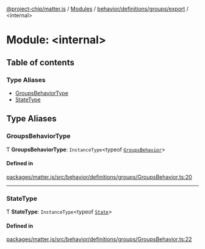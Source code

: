 [@project-chip/matter.js](../README.md) / [Modules](../modules.md) / [behavior/definitions/groups/export](behavior_definitions_groups_export.md) / \<internal\>

# Module: \<internal\>

## Table of contents

### Type Aliases

- [GroupsBehaviorType](behavior_definitions_groups_export._internal_.md#groupsbehaviortype)
- [StateType](behavior_definitions_groups_export._internal_.md#statetype)

## Type Aliases

### GroupsBehaviorType

Ƭ **GroupsBehaviorType**: `InstanceType`\<typeof [`GroupsBehavior`](behavior_definitions_groups_export.md#groupsbehavior)\>

#### Defined in

[packages/matter.js/src/behavior/definitions/groups/GroupsBehavior.ts:20](https://github.com/project-chip/matter.js/blob/3adaded6/packages/matter.js/src/behavior/definitions/groups/GroupsBehavior.ts#L20)

___

### StateType

Ƭ **StateType**: `InstanceType`\<typeof [`State`](../classes/behavior_definitions_groups_export.GroupsServer.md#state-1)\>

#### Defined in

[packages/matter.js/src/behavior/definitions/groups/GroupsBehavior.ts:22](https://github.com/project-chip/matter.js/blob/3adaded6/packages/matter.js/src/behavior/definitions/groups/GroupsBehavior.ts#L22)
